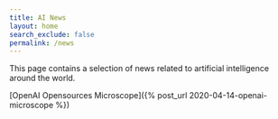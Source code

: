 ```yaml
---
title: AI News
layout: home
search_exclude: false
permalink: /news
---
```


This page contains a selection of news related to artificial intelligence around the world.


[OpenAI Opensources Microscope]({% post_url 2020-04-14-openai-microscope %})